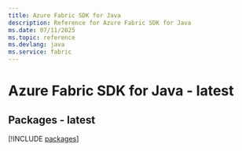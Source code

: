 ```yaml
---
title: Azure Fabric SDK for Java
description: Reference for Azure Fabric SDK for Java
ms.date: 07/11/2025
ms.topic: reference
ms.devlang: java
ms.service: fabric
---
```

# Azure Fabric SDK for Java - latest
## Packages - latest
[!INCLUDE [packages](fabric-index.md)]